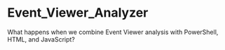 # Event_Viewer_Analyzer
What happens when we combine Event Viewer analysis with PowerShell, HTML, and JavaScript?

